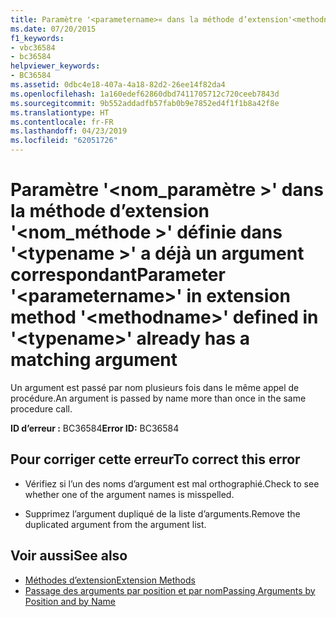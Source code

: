 ```yaml
---
title: Paramètre '<parametername>« dans la méthode d’extension'<methodname>'définie dans'<typename>' a déjà un argument correspondant
ms.date: 07/20/2015
f1_keywords:
- vbc36584
- bc36584
helpviewer_keywords:
- BC36584
ms.assetid: 0dbc4e18-407a-4a18-82d2-26ee14f82da4
ms.openlocfilehash: 1a160edef62860dbd7411705712c720ceeb7843d
ms.sourcegitcommit: 9b552addadfb57fab0b9e7852ed4f1f1b8a42f8e
ms.translationtype: HT
ms.contentlocale: fr-FR
ms.lasthandoff: 04/23/2019
ms.locfileid: "62051726"
---
```

# <a name="parameter-parametername-in-extension-method-methodname-defined-in-typename-already-has-a-matching-argument"></a><span data-ttu-id="3e136-102">Paramètre '\<nom_paramètre >' dans la méthode d’extension '\<nom_méthode >' définie dans '\<typename >' a déjà un argument correspondant</span><span class="sxs-lookup"><span data-stu-id="3e136-102">Parameter '\<parametername>' in extension method '\<methodname>' defined in '\<typename>' already has a matching argument</span></span>
<span data-ttu-id="3e136-103">Un argument est passé par nom plusieurs fois dans le même appel de procédure.</span><span class="sxs-lookup"><span data-stu-id="3e136-103">An argument is passed by name more than once in the same procedure call.</span></span>  
  
 <span data-ttu-id="3e136-104">**ID d’erreur :** BC36584</span><span class="sxs-lookup"><span data-stu-id="3e136-104">**Error ID:** BC36584</span></span>  
  
## <a name="to-correct-this-error"></a><span data-ttu-id="3e136-105">Pour corriger cette erreur</span><span class="sxs-lookup"><span data-stu-id="3e136-105">To correct this error</span></span>  
  
- <span data-ttu-id="3e136-106">Vérifiez si l’un des noms d’argument est mal orthographié.</span><span class="sxs-lookup"><span data-stu-id="3e136-106">Check to see whether one of the argument names is misspelled.</span></span>  
  
- <span data-ttu-id="3e136-107">Supprimez l’argument dupliqué de la liste d’arguments.</span><span class="sxs-lookup"><span data-stu-id="3e136-107">Remove the duplicated argument from the argument list.</span></span>  
  
## <a name="see-also"></a><span data-ttu-id="3e136-108">Voir aussi</span><span class="sxs-lookup"><span data-stu-id="3e136-108">See also</span></span>

- [<span data-ttu-id="3e136-109">Méthodes d’extension</span><span class="sxs-lookup"><span data-stu-id="3e136-109">Extension Methods</span></span>](../../visual-basic/programming-guide/language-features/procedures/extension-methods.md)
- [<span data-ttu-id="3e136-110">Passage des arguments par position et par nom</span><span class="sxs-lookup"><span data-stu-id="3e136-110">Passing Arguments by Position and by Name</span></span>](../../visual-basic/programming-guide/language-features/procedures/passing-arguments-by-position-and-by-name.md)
